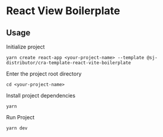 # React View Boilerplate

## Usage


Initialize project

```
yarn create react-app <your-project-name> --template @sj-distributor/cra-template-react-vite-boilerplate
```

Enter the project root directory

```
cd <your-project-name>
```

Install project dependencies

```
yarn
```

Run Project

```
yarn dev
```
